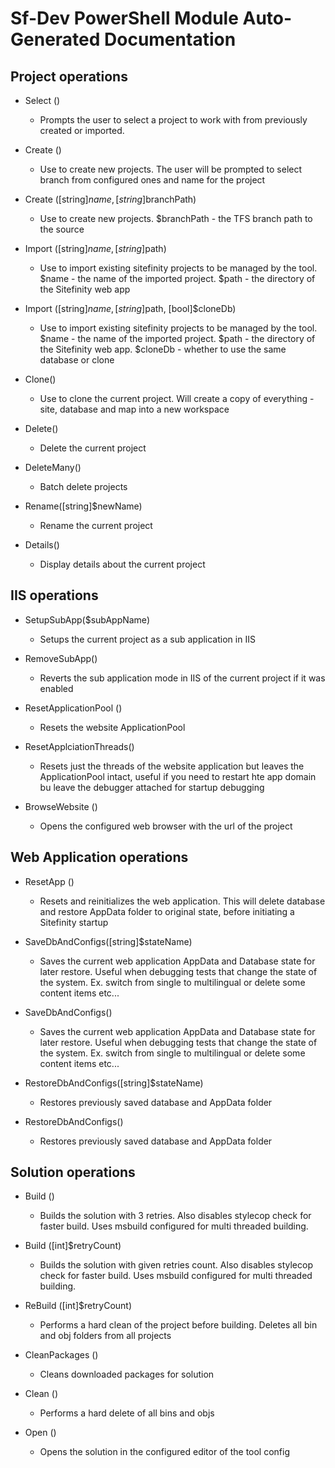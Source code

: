 ﻿# Sf-Dev PowerShell Module Auto-Generated Documentation
## Project operations

-  Select ()

    - Prompts the user to select a project to work with from previously created or imported.

-  Create ()

    - Use to create new projects. The user will be prompted to select branch from configured ones and name for the project

-  Create ([string]$name, [string]$branchPath)

    - Use to create new projects. $branchPath - the TFS branch path to the source

-  Import ([string]$name, [string]$path)

    - Use to import existing sitefinity projects to be managed by the tool. $name - the name of the imported project. $path - the directory of the Sitefinity web app

-  Import ([string]$name, [string]$path, [bool]$cloneDb)

    - Use to import existing sitefinity projects to be managed by the tool. $name - the name of the imported project. $path - the directory of the Sitefinity web app. $cloneDb - whether to use the same database or clone

-  Clone()

    - Use to clone the current project. Will create a copy of everything - site, database and map into a new workspace

-  Delete()

    - Delete the current project

-  DeleteMany()

    - Batch delete projects

-  Rename([string]$newName)

    - Rename the current project

-  Details()

    - Display details about the current project

## IIS operations

-  SetupSubApp($subAppName)

    - Setups the current project as a sub application in IIS

-  RemoveSubApp()

    - Reverts the sub application mode in IIS of the current project if it was enabled

-  ResetApplicationPool ()

    - Resets the website ApplicationPool

-  ResetApplciationThreads()

    - Resets just the threads of the website application but leaves the ApplicationPool intact, useful if you need to restart hte app domain bu leave the debugger attached for startup debugging

-  BrowseWebsite ()

    - Opens the configured web browser with the url of the project

## Web Application operations

-  ResetApp ()

    - Resets and reinitializes the web application. This will delete database and restore AppData folder to original state, before initiating a Sitefinity startup

-  SaveDbAndConfigs([string]$stateName)

    - Saves the current web application AppData and Database state for later restore. Useful when debugging tests that change the state of the system. Ex. switch from single to multilingual or delete some content items etc...

-  SaveDbAndConfigs()

    - Saves the current web application AppData and Database state for later restore. Useful when debugging tests that change the state of the system. Ex. switch from single to multilingual or delete some content items etc...

-  RestoreDbAndConfigs([string]$stateName)

    - Restores previously saved database and AppData folder

-  RestoreDbAndConfigs()

    - Restores previously saved database and AppData folder

## Solution operations

-  Build ()

    - Builds the solution with 3 retries. Also disables stylecop check for faster build. Uses msbuild configured for multi threaded building.

-  Build ([int]$retryCount)

    - Builds the solution with given retries count. Also disables stylecop check for faster build. Uses msbuild configured for multi threaded building.

-  ReBuild ([int]$retryCount)

    - Performs a hard clean of the project before building. Deletes all bin and obj folders from all projects

-  CleanPackages ()

    - Cleans downloaded packages for solution

-  Clean ()

    - Performs a hard delete of all bins and objs

-  Open ()

    - Opens the solution in the configured editor of the tool config
